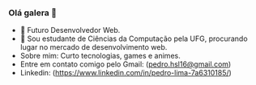 ### Olá galera 👋

- 🔭 Futuro Desenvolvedor Web.
- 🌱 Sou estudante de Ciências da Computação pela UFG, procurando lugar no mercado de desenvolvimento web.
- Sobre mim: Curto tecnologias, games e animes.
- Entre em contato comigo pelo Gmail: (pedro.hsl16@gmail.com)
- Linkedin: (https://www.linkedin.com/in/pedro-lima-7a6310185/)
